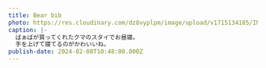 ```yaml
---
title: Bear bib
photo: https://res.cloudinary.com/dz8vyplpm/image/upload/v1715134185/IMG_8774_dnyffr.jpg
caption: |-
  ばぁばが買ってくれたクマのスタイでお昼寝。
  手を上げて寝てるのがかわいいね。
publish-date: 2024-02-08T10:48:00.000Z
---
```

